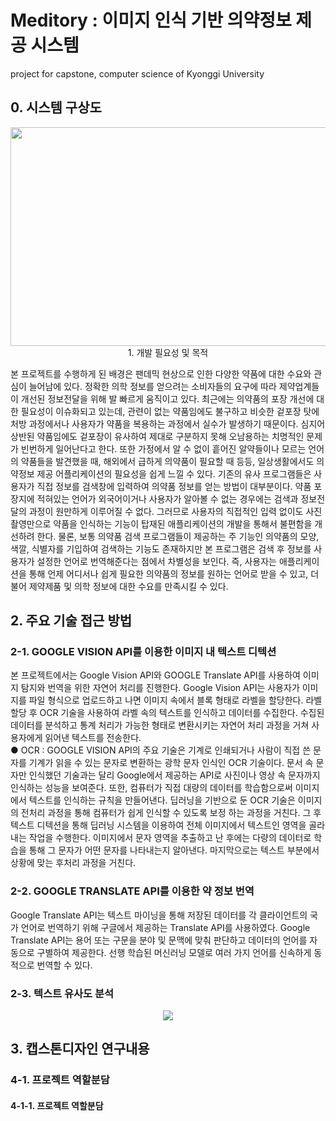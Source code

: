 # Meditory : 이미지 인식 기반 의약정보 제공 시스템
project for capstone, computer science of Kyonggi University <br>
## 0. 시스템 구상도 
<p align='center'><img src=https://user-images.githubusercontent.com/64884935/223362245-f3a85e3d-fd13-4a90-b1e4-3af09ceca7fd.png height="350px" width="800px></p>
  
##
  ## 1. 개발 필요성 및 목적
 본 프로젝트를 수행하게 된 배경은 팬데믹 현상으로 인한 다양한 약품에 대한 수요와 관심이 늘어남에 있다. 정확한 의학 정보를 얻으려는 소비자들의 요구에 따라 제약업계들이 개선된 정보전달을 위해 발 빠르게 움직이고 있다. 최근에는 의약품의 포장 개선에 대한 필요성이 이슈화되고 있는데, 관련이 없는 약품임에도 불구하고 비슷한 겉포장 탓에 처방 과정에서나 사용자가 약품을 복용하는 과정에서 실수가 발생하기 때문이다. 심지어 상반된 약품임에도 겉포장이 유사하여 제대로 구분하지 못해 오남용하는 치명적인 문제가 빈번하게 일어난다고 한다. 또한 가정에서 알 수 없이 흩어진 알약들이나 모르는 언어의 약품들을 발견했을 때, 해외에서 급하게 의약품이 필요할 때 등등, 일상생활에서도 의약정보 제공 어플리케이션의 필요성을 쉽게 느낄 수 있다. 
 기존의 유사 프로그램들은 사용자가 직접 정보를 검색창에 입력하여 의약품 정보를 얻는 방법이 대부분이다. 약품 포장지에 적혀있는 언어가 외국어이거나 사용자가 알아볼 수 없는 경우에는 검색과 정보전달의 과정이 원만하게 이루어질 수 없다. 그러므로 사용자의 직접적인 입력 없이도 사진 촬영만으로 약품을 인식하는 기능이 탑재된 애플리케이션의 개발을 통해서 불편함을 개선하려 한다. 물론, 보통 의약품 검색 프로그램들이 제공하는 주 기능인 의약품의 모양, 색깔, 식별자를 기입하여 검색하는 기능도 존재하지만 본 프로그램은 검색 후 정보를 사용자가 설정한 언어로 번역해준다는 점에서 차별성을 보인다. 즉, 사용자는 애플리케이션을 통해 언제 어디서나 쉽게 필요한 의약품의 정보를 원하는 언어로 받을 수 있고, 더불어 제약제품 및 의학 정보에 대한 수요를 만족시킬 수 있다.


## 2. 주요 기술 접근 방법

 ### 2-1. GOOGLE VISION API를 이용한 이미지 내 텍스트 디텍션
 본 프로젝트에서는 Google Vision API와 GOOGLE Translate API를 사용하여 이미지 탐지와 번역을 위한 자연어 처리를 진행한다. Google Vision API는 사용자가 이미지를 파일 형식으로 업로드하고 나면 이미지 속에서 블록 형태로 라벨을 할당한다. 라벨 할당 후 OCR 기술을 사용하여 라벨 속의 텍스트를 인식하고 데이터를 수집한다. 수집된 데이터를 분석하고 통계 처리가 가능한 형태로 변환시키는 자연어 처리 과정을 거쳐 사용자에게 읽어낸 텍스트를 전송한다.
<br>● OCR : 
 GOOGLE VISION API의 주요 기술은 기계로 인쇄되거나 사람이 직접 쓴 문자를 기계가 읽을 수 있는 문자로 변환하는 광학 문자 인식인 OCR 기술이다. 문서 속 문자만 인식했던 기술과는 달리 Google에서 제공하는 API로 사진이나 영상 속 문자까지 인식하는 성능을 보여준다. 또한, 컴퓨터가 직접 대량의 데이터를 학습함으로써 이미지에서 텍스트를 인식하는 규칙을 만들어낸다. 딥러닝을 기반으로 둔 OCR 기술은 이미지의 전처리 과정을 통해 컴퓨터가 쉽게 인식할 수 있도록 보정 하는 과정을 거친다. 그 후 텍스트 디텍션을 통해 딥러닝 시스템을 이용하여 전체 이미지에서 텍스트인 영역을 골라내는 작업을 수행한다. 이미지에서 문자 영역을 추출하고 난 후에는 다량의 데이터로 학습을 통해 그 문자가 어떤 문자를 나타내는지 알아낸다. 마지막으로는 텍스트 부분에서 상황에 맞는 후처리 과정을 거친다. <br>
 ### 2-2. GOOGLE TRANSLATE API를 이용한 약 정보 번역
  Google Translate API는 텍스트 마이닝을 통해 저장된 데이터를 각 클라이언트의 국가 언어로 번역하기 위해 구글에서 제공하는 Translate API를 사용하였다. Google Translate API는 용어 또는 구문을 분야 및 문맥에 맞춰 판단하고 데이터의 언어를 자동으로 구별하여 제공한다. 선행 학습된 머신러닝 모델로 여러 가지 언어를 신속하게 동적으로 번역할 수 있다. 
 ### 2-3. 텍스트 유사도 분석
 <p align='center'><img src=https://user-images.githubusercontent.com/64884935/223363142-8fb3d77a-6a91-4c68-bf19-106d93bafe64.png ></p>

 ## 3. 캡스톤디자인 연구내용
### 4-1. 프로젝트 역할분담
#### 4-1-1. 프로젝트 역할분담


